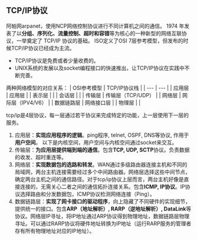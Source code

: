 ## TCP/IP协议
阿帕网arpanet，使用NCP网络控制协议进行不同计算机之间的通信。
1974 年发表了以**分组、序列化、流量控制、超时和容错**等为核心的一种新型的网络互联协议，一举奠定了 TCP/IP 协议的基础。
ISO定义了OSI 7层参考模型，但发布的时候TCP/IP协议已经成为主流。
- TCP/IP协议是免费或者少量收费的。
- UNIX系统的发展以及socket编程接口的快速推出，让TCP/IP协议在实践中不断完善。

两种网络模型的对应关系：
| OSI参考模型 | TCP/IP协议栈 |
| --- | --- |
| 应用层 | 应用层 |
| 表示层 | |
| 会话层 | |
| 传输层 | 传输层（TCP/UDP） |
| 网络层 | 网际层（IPV4/V6） |
| 数据链路层 | 网络接口层 |
| 物理层 | |

tcp/ip是4层协议，每一层通过若干协议来完成特定的功能，上一层使用下一层的服务。
1. 应用层：**实现应用程序的逻辑**。ping程序, telnet, OSPF, DNS等协议, 作用于**用户空间**。
以下是内核空间，用户空间与内核空间通过socket来交互。
2. 传输层：**为应用层提供端到端的通信**。包含**TCP, UDP, SCTP**协议。负责数据的收发、超时重连等。
3. 网络层：**实现数据包的选路和转发**。WAN通过多级路由器连接主机和不同的局域网，两台主机连接需要经过多个中间路由器。网络层选择这些中间节点，确定两台主机之间的通信路径。对于tcp/ip协议上层而言，两台主机好像是直接连接的，无需关心二者之间的通信拓扑连接关系。包含**ICMP, IP协议**。IP协议选择路由和分发数据包，ICMP协议检测网络连接（Ping）。
4. 数据链路层：**实现了网卡接口的驱动程序**，向上隐藏了不同硬件的实现细节，提供统一的接口。包含**ARP（地址解析）, RARP（逆地址解析）, DataLink**等协议。网络层IP寻址，将IP地址通过ARP协议得到物理地址，数据链路层物理寻址。可以通过RARP协议将硬件地址转换为IP地址（运行RARP服务的管理者存有所有物理地址对应的IP地址）。



